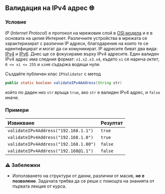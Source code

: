 ## Валидация на IPv4 адрес 🌐

### Условие

_IP_ (_Internet Protocol_) е протокол на мрежовия слой в [OSI модела](https://en.wikipedia.org/wiki/OSI_model) и е в основата на целия Интернет. Различните устройства в мрежата се характеризират с различни IP адреси, благодарение на които те се идентифицират и могат да си комуникират. IP адресите биват два вида: [IPv4](https://en.wikipedia.org/wiki/Internet_Protocol_version_4) и [IPv6](https://en.wikipedia.org/wiki/IPv6). Днес ще се фокусираме върху IPv4 адресите. Един валиден IPv4 адрес има следния формат: `x1.x2.x3.x4`, където `xi` се нарича _октет_, `0 <= xi <= 255` и `xi`не съдържа водещи нули.

Създайте публичен клас `IPValidator` с метод

```java
public static boolean validateIPv4Address(String str)
```

който по даден низ `str` връща `true`, ако `str` e валиден IPv4 адрес, и `false` иначе.

### Примери

| Извикване                             | Резултат |
| :------------------------------------ | :------- |
| `validateIPv4Address("192.168.1.1")`  | `true`   |
| `validateIPv4Address("192.168.1.0")`  | `true`   |
| `validateIPv4Address("192.168.1.00")` | `false`  |
| `validateIPv4Address("192.168@1.1")`  | `false`  |

### :warning: Забележки

- Използването на структури от данни, различни от масив, **не е позволено**. Задачата трябва да се реши с помощта на знанията от първата лекция от курса.
